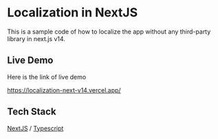 # Localization in NextJS

This is a sample code of how to localize the app without any third-party library in next.js v14.

## Live Demo

Here is the link of live demo

https://localization-next-v14.vercel.app/

## Tech Stack

[NextJS](https://nextjs.org/) / [Typescript](https://www.typescriptlang.org/)
